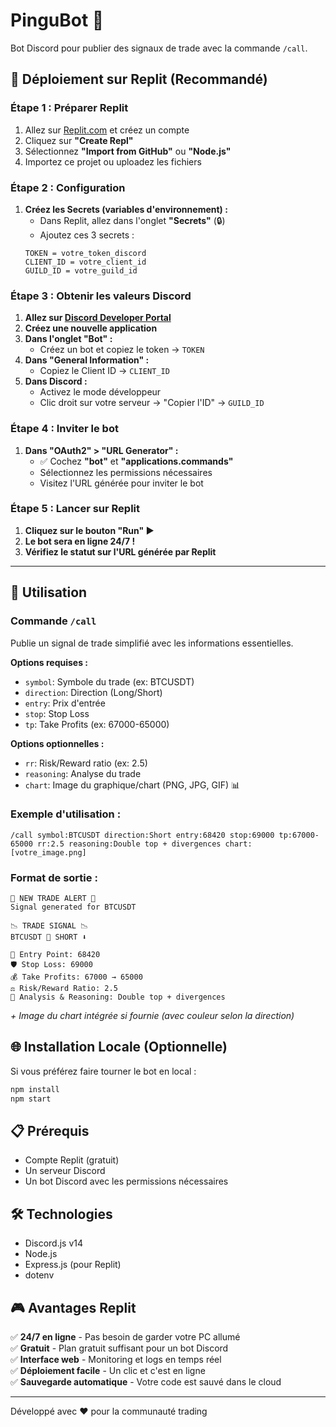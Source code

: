 # PinguBot 🐧

Bot Discord pour publier des signaux de trade avec la commande `/call`.

## 🚀 Déploiement sur Replit (Recommandé)

### **Étape 1 : Préparer Replit**
1. Allez sur [Replit.com](https://replit.com) et créez un compte
2. Cliquez sur **"Create Repl"** 
3. Sélectionnez **"Import from GitHub"** ou **"Node.js"**
4. Importez ce projet ou uploadez les fichiers

### **Étape 2 : Configuration**
1. **Créez les Secrets (variables d'environnement) :**
   - Dans Replit, allez dans l'onglet **"Secrets"** (🔒)
   - Ajoutez ces 3 secrets :
   ```
   TOKEN = votre_token_discord
   CLIENT_ID = votre_client_id
   GUILD_ID = votre_guild_id
   ```

### **Étape 3 : Obtenir les valeurs Discord**
1. **Allez sur [Discord Developer Portal](https://discord.com/developers/applications)**
2. **Créez une nouvelle application**
3. **Dans l'onglet "Bot" :**
   - Créez un bot et copiez le token → `TOKEN`
4. **Dans "General Information" :**
   - Copiez le Client ID → `CLIENT_ID` 
5. **Dans Discord :**
   - Activez le mode développeur
   - Clic droit sur votre serveur → "Copier l'ID" → `GUILD_ID`

### **Étape 4 : Inviter le bot**
1. **Dans "OAuth2" > "URL Generator" :**
   - ✅ Cochez **"bot"** et **"applications.commands"**
   - Sélectionnez les permissions nécessaires
   - Visitez l'URL générée pour inviter le bot

### **Étape 5 : Lancer sur Replit**
1. **Cliquez sur le bouton "Run" ▶️**
2. **Le bot sera en ligne 24/7 !**
3. **Vérifiez le statut sur l'URL générée par Replit**

---

## 🎯 Utilisation

### Commande `/call`

Publie un signal de trade simplifié avec les informations essentielles.

**Options requises :**
- `symbol`: Symbole du trade (ex: BTCUSDT)
- `direction`: Direction (Long/Short)
- `entry`: Prix d'entrée
- `stop`: Stop Loss
- `tp`: Take Profits (ex: 67000-65000)

**Options optionnelles :**
- `rr`: Risk/Reward ratio (ex: 2.5)
- `reasoning`: Analyse du trade
- `chart`: Image du graphique/chart (PNG, JPG, GIF) 📊

### Exemple d'utilisation :

```
/call symbol:BTCUSDT direction:Short entry:68420 stop:69000 tp:67000-65000 rr:2.5 reasoning:Double top + divergences chart:[votre_image.png]
```

### Format de sortie :

```
🚨 NEW TRADE ALERT 🚨
Signal generated for BTCUSDT

📉 TRADE SIGNAL 📉
BTCUSDT 🔴 SHORT ⬇️

🎯 Entry Point: 68420
🛡️ Stop Loss: 69000
💰 Take Profits: 67000 → 65000
⚖️ Risk/Reward Ratio: 2.5
🧠 Analysis & Reasoning: Double top + divergences
```

*+ Image du chart intégrée si fournie (avec couleur selon la direction)*

## 🌐 Installation Locale (Optionnelle)

Si vous préférez faire tourner le bot en local :

```bash
npm install
npm start
```

## 📋 Prérequis

- Compte Replit (gratuit)
- Un serveur Discord
- Un bot Discord avec les permissions nécessaires

## 🛠️ Technologies

- Discord.js v14
- Node.js
- Express.js (pour Replit)
- dotenv

## 🎮 Avantages Replit

✅ **24/7 en ligne** - Pas besoin de garder votre PC allumé  
✅ **Gratuit** - Plan gratuit suffisant pour un bot Discord  
✅ **Interface web** - Monitoring et logs en temps réel  
✅ **Déploiement facile** - Un clic et c'est en ligne  
✅ **Sauvegarde automatique** - Votre code est sauvé dans le cloud  

---

Développé avec ❤️ pour la communauté trading 
